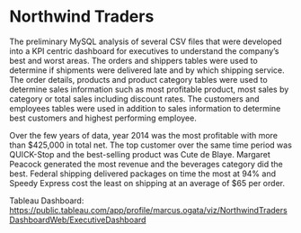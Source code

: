 # Northwind Traders

The preliminary MySQL analysis of several CSV files that were developed into a KPI centric dashboard for executives to understand 
the company’s best and worst areas. The orders and shippers tables were used to determine if shipments were delivered late and by 
which shipping service. The order details, products and product category tables were used to determine sales information such as 
most profitable product, most sales by category or total sales including discount rates. The customers and employees tables were 
used in addition to sales information to determine best customers and highest performing employee.

Over the few years of data, year 2014 was the most profitable with more than $425,000 in total net. The top customer over the same
time period was QUICK-Stop and the best-selling product was Cute de Blaye. Margaret Peacock generated the most revenue and the 
beverages category did the best. Federal shipping delivered packages on time the most at 94% and Speedy Express cost the least on 
shipping at an average of $65 per order.

Tableau Dashboard: https://public.tableau.com/app/profile/marcus.ogata/viz/NorthwindTradersDashboardWeb/ExecutiveDashboard
